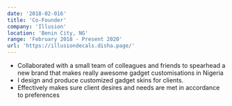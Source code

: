 ```yaml
---
date: '2018-02-016'
title: 'Co-Founder'
company: 'Illusion'
location: 'Benin City, NG'
range: 'February 2018 - Present 2020'
url: 'https://illusiondecals.disha.page/'
---
```


- Collaborated with a small team of colleagues and friends to spearhead a new brand that makes really awesome gadget customisations in Nigeria
- I design and produce customized gadget skins for clients.
- Effectively makes sure client desires and needs are met in accordance to preferences
